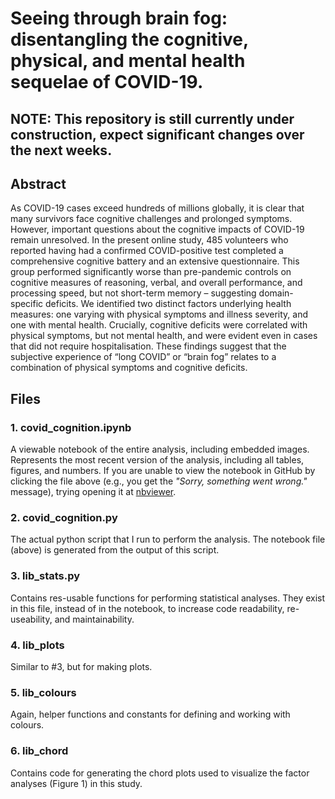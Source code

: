 # Seeing through brain fog: disentangling the cognitive, physical, and mental health sequelae of COVID-19.

## NOTE: This repository is still currently under construction, expect significant changes over the next weeks.

## Abstract
As COVID-19 cases exceed hundreds of millions globally, it is clear that many survivors face cognitive challenges and prolonged symptoms. However, important questions about the cognitive impacts of COVID-19 remain unresolved. In the present online study, 485 volunteers who reported having had a confirmed COVID-positive test completed a comprehensive cognitive battery and an extensive questionnaire. This group performed significantly worse than pre-pandemic controls on cognitive measures of reasoning, verbal, and overall performance, and processing speed, but not short-term memory – suggesting domain-specific deficits. We identified two distinct factors underlying health measures: one varying with physical symptoms and illness severity, and one with mental health. Crucially, cognitive deficits were correlated with physical symptoms, but not mental health, and were evident even in cases that did not require hospitalisation. These findings suggest that the subjective experience of “long COVID” or “brain fog” relates to a combination of physical symptoms and cognitive deficits.

## Files

### 1. covid_cognition.ipynb
A viewable notebook of the entire analysis, including embedded images. Represents the most recent version of the analysis, including all tables, figures, and numbers. If you are unable to view the notebook in GitHub by clicking the file above (e.g., you get the _"Sorry, something went wrong."_ message), trying opening it at [nbviewer](https://nbviewer.jupyter.org/).

### 2. covid_cognition.py
The actual python script that I run to perform the analysis. The notebook file (above) is generated from the output of this script.

### 3. lib_stats.py
Contains res-usable functions for performing statistical analyses. They exist in this file, instead of in the notebook, to increase code readability, re-useability, and maintainability.

### 4. lib_plots
Similar to #3, but for making plots.

### 5. lib_colours
Again, helper functions and constants for defining and working with colours.

### 6. lib_chord
Contains code for generating the chord plots used to visualize the factor analyses (Figure 1) in this study.
